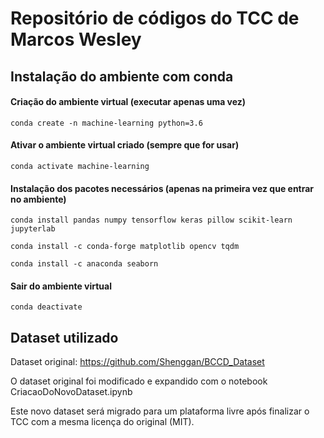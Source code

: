 # Repositório de códigos do TCC de Marcos Wesley


## Instalação do ambiente com conda

#### Criação do ambiente virtual (executar apenas uma vez)
`conda create -n machine-learning python=3.6`

#### Ativar o ambiente virtual criado (sempre que for usar)

`conda activate machine-learning`

#### Instalação dos pacotes necessários (apenas na primeira vez que entrar no ambiente)

`conda install pandas numpy tensorflow keras pillow scikit-learn jupyterlab`

`conda install -c conda-forge matplotlib opencv tqdm`

`conda install -c anaconda seaborn`

#### Sair do ambiente virtual

`conda deactivate`	


## Dataset utilizado

Dataset original: https://github.com/Shenggan/BCCD_Dataset

O dataset original foi modificado e expandido com o notebook CriacaoDoNovoDataset.ipynb

Este novo dataset será migrado para um plataforma livre após finalizar o TCC com a mesma licença do original (MIT).
